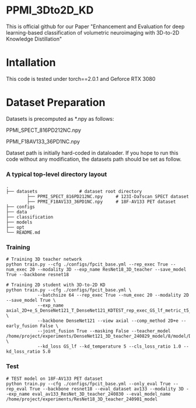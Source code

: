 # PPMI_3Dto2D_KD
This is official github for our Paper "Enhancement and Evaluation for deep learning-based classification of volumetric neuroimaging with 3D-to-2D Knowledge Distillation"

# Intallation
This code is tested under torch==2.0.1 and Geforce RTX 3080

# Dataset Preparation
Datasets is precomputed as *.npy as follows:

PPMI_SPECT_816PD212NC.npy

PPMI_F18AV133_36PD1NC.npy

Dataset path is initially hard-coded in dataloader.
If you hope to run this code without any modification, the datasets path should be set as follow.

### A typical top-level directory layout

    .
    ├── datasets                # dataset root directory
            ├── PPMI_SPECT_816PD212NC.npy     # 123I-DaTscan SPECT dataset
            ├── PPMI_F18AV133_36PD1NC.npy     # 18F-AV133 PET dataset
    ├── configs
    ├── data
    ├── classification
    ├── models
    ├── opt
    └── README.md

### Training


```
# Training 3D teacher network
python train.py --cfg ./configs/fpcit_base.yml --rep_exec True --num_exec 20 --modality 3D --exp_name ResNet18_3D_teacher --save_model True --backbone resnet18

# Training 2D student with 3D-to-2D KD
python train.py --cfg ./configs/fpcit_base.yml \
            --batchsize 64 --rep_exec True --num_exec 20 --modality 2D --save_model True \
            --exp_name axial_2D+e_S_DenseNet121_T_DenseNet121_KDTEST_rep_exec_GS_lf_metric_t5_bs64_loss1:${_ratio}_240901 \
            --backbone DenseNet121 --view axial --comp_method 2D+e --early_fusion False \
            --joint_fusion True --masking False --teacher_model /home/project/experiments/DenseNet121_3D_teacher_240829_model/8/model/DenseNet121_3D_teacher_240829_model_E60.pth \
            --kd_loss GS_lf --kd_temperature 5 --cls_loss_ratio 1.0 --kd_loss_ratio 5.0
```

### Test

```
# TEST model on 18F-AV133 PET dataset
python train.py --cfg ./configs/fpcit_base.yml --only_eval True --rep_eval True --backbone resnet18 --eval_dataset av133 --modality 3D --exp_name eval_av133_ResNet_3D_teacher_240830 --eval_model_name /home/project/experiments/ResNet18_3D_teacher_240901_model
```

